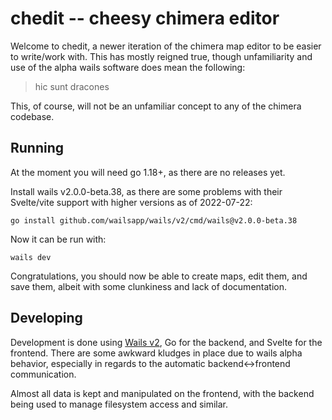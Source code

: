 # chedit -- cheesy chimera editor
Welcome to chedit, a newer iteration of the chimera map editor to be easier to write/work with. This has mostly reigned true, though unfamiliarity and use of the alpha wails software does mean the following:

> hic sunt dracones

This, of course, will not be an unfamiliar concept to any of the chimera codebase.

## Running
At the moment you will need go 1.18+, as there are no releases yet.

Install wails v2.0.0-beta.38, as there are some problems with their Svelte/vite support with higher versions as of 2022-07-22:

```
go install github.com/wailsapp/wails/v2/cmd/wails@v2.0.0-beta.38
```

Now it can be run with:

```
wails dev
```

Congratulations, you should now be able to create maps, edit them, and save them, albeit with some clunkiness and lack of documentation.

## Developing
Development is done using [Wails v2](https://wails.io/), Go for the backend, and Svelte for the frontend. There are some awkward kludges in place due to wails alpha behavior, especially in regards to the automatic backend<->frontend communication.

Almost all data is kept and manipulated on the frontend, with the backend being used to manage filesystem access and similar.
